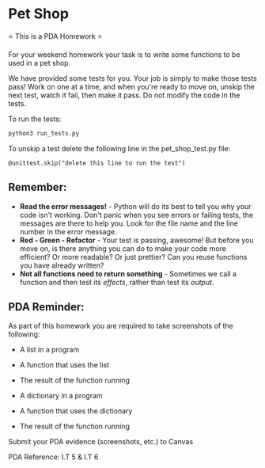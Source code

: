 # Pet Shop

:star: This is a PDA Homework :star:

For your weekend homework your task is to write some functions to be used in a pet shop.

We have provided some tests for you. Your job is simply to make those tests pass! Work on one at a time, and when you're ready to move on, unskip the next test, watch it fail, then make it pass. Do not modify the code in the tests.

To run the tests:

```bash
python3 run_tests.py
```

To unskip a test delete the following line in the pet_shop_test.py file:

```
@unittest.skip("delete this line to run the test")

```

## Remember:

* **Read the error messages!** - Python will do its best to tell you why your code isn't working. Don't panic when you see errors or failing tests, the messages are there to help you. Look for the file name and the line number in the error message.
* **Red - Green - Refactor** - Your test is passing, awesome! But before you move on, is there anything you can do to make your code more efficient? Or more readable? Or just prettier? Can you reuse functions you have already written?
* **Not all functions need to return something** - Sometimes we call a function and then test its _effects_, rather than test its _output_.


## PDA Reminder:

As part of this homework you are required to take screenshots of the following:

- A list in a program
- A function that uses the list
- The result of the function running

- A dictionary in a program
- A function that uses the dictionary
- The result of the function running


Submit your PDA evidence (screenshots, etc.) to Canvas

PDA Reference: I.T 5 & I.T 6

